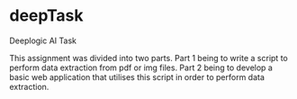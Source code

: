 # deepTask
Deeplogic AI Task

This assignment was divided into two parts.
Part 1 being to write a script to perform data extraction from pdf or img files.
Part 2 being to develop a basic web application that utilises this script in order to perform data extraction.
